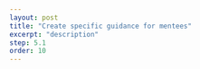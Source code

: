 ```yaml
---
layout: post
title: "Create specific guidance for mentees"
excerpt: "description"
step: 5.1
order: 10
---
```


